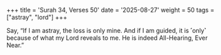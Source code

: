 +++
title = 'Surah 34, Verses 50'
date = '2025-08-27'
weight = 50
tags = ["astray", "lord"]
+++

Say, “If I am astray, the loss is only mine. And if I am guided, it is ˹only˺ because of what my Lord reveals to me. He is indeed All-Hearing, Ever Near.”